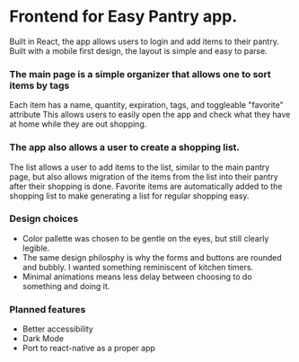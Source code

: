 # Frontend for Easy Pantry app. 
Built in React, the app allows users to login and add items to their pantry. Built with a mobile first design, the layout is simple and easy to parse.

### The main page is a simple organizer that allows one to sort items by tags
Each item has a name, quantity, expiration, tags, and toggleable "favorite" attribute
This allows users to easily open the app and check what they have at home while they are out shopping.

### The app also allows a user to create a shopping list.
The list allows a user to add items to the list, similar to the main pantry page, but also allows migration of the items from the list into their pantry after their shopping is done. Favorite items are automatically added to the shopping list to make generating a list for regular shopping easy.

### Design choices
* Color pallette was chosen to be gentle on the eyes, but still clearly legible. 
* The same design philosphy is why the forms and buttons are rounded and bubbly. I wanted something reminiscent of kitchen timers.
* Minimal animations means less delay between choosing to do something and doing it.


### Planned features
* Better accessibility
* Dark Mode
* Port to react-native as a proper app
